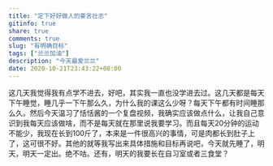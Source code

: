 ```yaml
---
title: "定下好好做人的豪言壮志"
gitinfo: true
share: true
comments: true
slug: "有明确目标"
tags: ["兰兰加油"]
description: "今天最爱兰兰"
date: 2020-10-21T23:43:22+08:00
---
```


这几天我觉得我有点学不进去，好吧，其实我一直也没学进去过。这几天都是每天下午睡觉，睡几乎一下午那么久，为什么我的课这么少呀？每天下午都有时间睡那么久。然后今天温习了恬恬酱的一个复盘视频，我确实应该做点什么，让我自己意识到我每天应该做啥，而不是每天就在那里说我要学习。而且每天20分钟的运动不能少，我现在长到100斤了，本来是一件很高兴的事情，可是肉都长到肚子上了，这可很不好。其他的就等我写出来具体措施和目标再说吧，今天就先睡了，明天，明天一定出。绝不咕。还有，明天的我要长在自习室或者三食堂？
